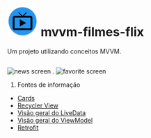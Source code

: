 # <img src="https://github.com/vinipanjos/mvvm-filmes-flix/blob/master/app/src/main/res/mipmap-xxxhdpi/ic_launcher_round.png" alt="jokenpo" width="70"/>  mvvm-filmes-flix
Um projeto utilizando conceitos MVVM.

##
<img src="https://cdn.discordapp.com/attachments/984476455461351424/992897015434457129/unknown.png" alt="news screen" width="250"/>               .            <img src="https://cdn.discordapp.com/attachments/984476455461351424/992913178193313912/unknown.png" alt="favorite screen" width="250"/>


1. Fontes de informação
  - [Cards](https://material.io/components/cards#anatomy)
  - [Recycler View](https://developer.android.com/guide/topics/ui/layout/recyclerview?hl=pt-br#kotlin)
  - [Visão geral do LiveData](https://developer.android.com/topic/libraries/architecture/livedata)
  - [Visão geral do ViewModel](https://developer.android.com/topic/libraries/architecture/viewmodel)
  - [Retrofit](https://github.com/square/retrofit)
  


